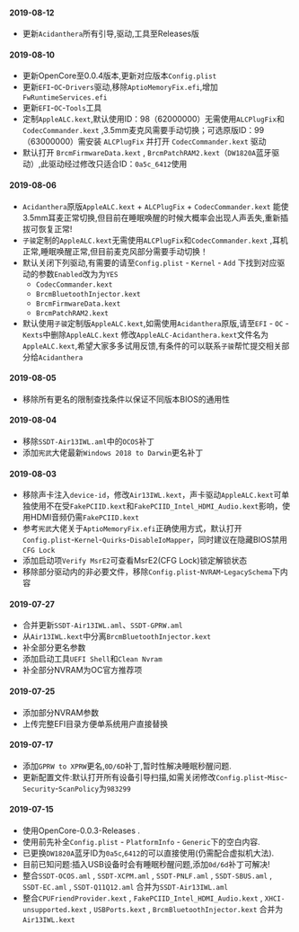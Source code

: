 #### 2019-08-12

+ 更新`Acidanthera`所有引导,驱动,工具至Releases版

#### 2019-08-10

+ 更新OpenCore至0.0.4版本,更新对应版本`Config.plist`
+ 更新`EFI`-`OC`-`Drivers`驱动,移除`AptioMemoryFix.efi`,增加`FwRuntimeServices.efi`
+ 更新`EFI`-`OC`-`Tools`工具
+ 定制`AppleALC.kext`,默认使用ID：98（62000000）无需使用`ALCPlugFix`和`CodecCommander.kext` ,3.5mm麦克风需要手动切换；可选原版ID：99（63000000）需安装 `ALCPlugFix` 并打开 `CodecCommander.kext` 驱动
+ 默认打开 `BrcmFirmwareData.kext` , `BrcmPatchRAM2.kext`（`DW1820A`蓝牙驱动）,此驱动经过修改只适合ID：`0a5c_6412`使用

#### 2019-08-06

+ `Acidanthera`原版`AppleALC.kext` + `ALCPlugFix` + `CodecCommander.kext` 能使3.5mm耳麦正常切换,但目前在睡眠唤醒的时候大概率会出现人声丢失,重新插拔可恢复正常!
+ `子骏`定制的`AppleALC.kext`无需使用`ALCPlugFix`和`CodecCommander.kext` ,耳机正常,睡眠唤醒正常,但目前麦克风部分需要手动切换！
+ 默认关闭下列驱动,有需要的请至`Config.plist` - `Kernel` - `Add` 下找到对应驱动的参数`Enabled`改为为`YES`
    + `CodecCommander.kext`
    + `BrcmBluetoothInjector.kext`
    + `BrcmFirmwareData.kext`
    + `BrcmPatchRAM2.kext`
+ 默认使用`子骏`定制版`AppleALC.kext`,如需使用`Acidanthera`原版,请至`EFI` - `OC` - `Kexts`中删除`AppleALC.kext` 修改`AppleALC-Acidanthera.kext`文件名为`AppleALC.kext`,希望大家多多试用反馈,有条件的可以联系`子骏`帮忙提交相关部分给`Acidanthera`

#### 2019-08-05

+ 移除所有更名的限制查找条件以保证不同版本BIOS的通用性

#### 2019-08-04

+ 移除`SSDT-Air13IWL.aml`中的`OCOS`补丁
+ 添加`宪武`大佬最新`Windows 2018 to Darwin`更名补丁

#### 2019-08-03

+ 移除声卡注入`device-id`，修改`Air13IWL.kext`，声卡驱动`AppleALC.kext`可单独使用不在受`FakePCIID.kext`和`FakePCIID_Intel_HDMI_Audio.kext`影响，使用HDMI音频仍需`FakePCIID.kext`
+ 参考`宪武`大佬关于`AptioMemoryFix.efi`正确使用方式，默认打开`Config.plist`-`Kernel`-`Quirks`-`DisableIoMapper`，同时建议在隐藏BIOS禁用`CFG Lock`
+ 添加启动项`Verify MsrE2`可查看MsrE2(CFG Lock)锁定解锁状态
+ 移除部分驱动内的非必要文件，移除`Config.plist`-`NVRAM`-`LegacySchema`下内容

#### 2019-07-27

+ 合并更新`SSDT-Air13IWL.aml`、`SSDT-GPRW.aml`
+ 从`Air13IWL.kext`中分离`BrcmBluetoothInjector.kext `
+ 补全部分更名参数
+ 添加启动工具`UEFI Shell`和`Clean Nvram`
+ 补全部分NVRAM为OC官方推荐项

#### 2019-07-25

+ 添加部分NVRAM参数
+ 上传完整EFI目录方便单系统用户直接替换

#### 2019-07-17

+ 添加`GPRW to XPRW`更名,`0D/6D`补丁,暂时性解决睡眠秒醒问题.
+ 更新配置文件:默认打开所有设备引导扫描,如需关闭修改`Config.plist`-`Misc`-`Security`-`ScanPolicy`为`983299`

#### 2019-07-15
+ 使用OpenCore-0.0.3-Releases .
+ 使用前先补全`Config.plist` - `PlatformInfo` - `Generic`下的空白内容.
+ 已更换`DW1820A`蓝牙ID为`0a5c`,`6412`的可以直接使用(仍需配合虚拟机大法).
+ 目前已知问题:插入USB设备时会有睡眠秒醒问题,添加`0d/6d`补丁可解决!
+ 整合`SSDT-OCOS.aml` , `SSDT-XCPM.aml` , `SSDT-PNLF.aml` , `SSDT-SBUS.aml` , `SSDT-EC.aml` , `SSDT-Q11Q12.aml` 合并为`SSDT-Air13IWL.aml`
+ 整合`CPUFriendProvider.kext` , `FakePCIID_Intel_HDMI_Audio.kext` , `XHCI-unsupported.kext` , `USBPorts.kext` , `BrcmBluetoothInjector.kext` 合并为`Air13IWL.kext`
